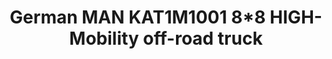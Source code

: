 ---
layout: product
title: "German MAN KAT1M1001 8*8 HIGH-Mobility off-road truck"
price: "2000" 
desc: "Maketa"
img_path: "/assets/img/UA72119.webp"
brand: "N/A"
available: false
special_offer: false
new: false
soon: false
cat: "010000"
subcat: "013300"
subsubcat: "0N/A"
sifra: "UA72119"
popular: false
---